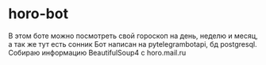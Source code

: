 # horo-bot
В этом боте можно посмотреть свой гороскоп на день, неделю и месяц, а так же тут есть сонник
Бот написан на pytelegrambotapi, бд postgresql.
Собираю информацию BeautifulSoup4 с horo.mail.ru
